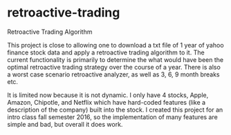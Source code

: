 # retroactive-trading
Retroactive Trading Algorithm

This project is close to allowing one to download a txt file of 1 year of yahoo finance stock data and apply a retroactive trading algorithm to it. The current functionality is primarily to determine the what would have been the optimal retroactive trading strategy over the course of a year. There is also a worst case scenario retroactive analyzer, as well as 3, 6, 9 month breaks etc. 

It is limited now because it is not dynamic. I only have 4 stocks, Apple, Amazon, Chipotle, and Netflix which have hard-coded features (like a description of the company) built into the stock. I created this project for an intro class fall semester 2016, so the implementation of many features are simple and bad, but overall it does work.

